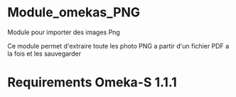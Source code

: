 # Module_omekas_PNG
Module pour importer des images Png 

Ce module permet d'extraire toute les photo PNG a partir d'un fichier PDF a la fois et les sauvegarder  
# Requirements Omeka-S 1.1.1
